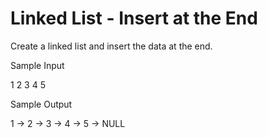 # Linked List - Insert at the End

Create a linked list and insert the data at the end.

Sample Input

1 2 3 4 5 

Sample Output

1 -> 2 -> 3 -> 4 -> 5 -> NULL
